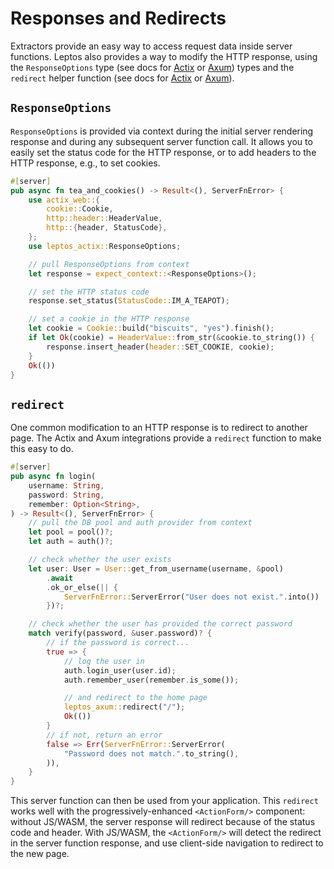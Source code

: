 # Responses and Redirects

Extractors provide an easy way to access request data inside server functions. Leptos also provides a way to modify the HTTP response, using the `ResponseOptions` type (see docs for [Actix](https://docs.rs/leptos_actix/latest/leptos_actix/struct.ResponseOptions.html) or [Axum](https://docs.rs/leptos_axum/latest/leptos_axum/struct.ResponseOptions.html)) types and the `redirect` helper function (see docs for [Actix](https://docs.rs/leptos_actix/latest/leptos_actix/fn.redirect.html) or [Axum](https://docs.rs/leptos_axum/latest/leptos_axum/fn.redirect.html)).

## `ResponseOptions`

`ResponseOptions` is provided via context during the initial server rendering response and during any subsequent server function call. It allows you to easily set the status code for the HTTP response, or to add headers to the HTTP response, e.g., to set cookies.

```rust
#[server]
pub async fn tea_and_cookies() -> Result<(), ServerFnError> {
    use actix_web::{
        cookie::Cookie,
        http::header::HeaderValue,
        http::{header, StatusCode},
    };
    use leptos_actix::ResponseOptions;

    // pull ResponseOptions from context
    let response = expect_context::<ResponseOptions>();

    // set the HTTP status code
    response.set_status(StatusCode::IM_A_TEAPOT);

    // set a cookie in the HTTP response
    let cookie = Cookie::build("biscuits", "yes").finish();
    if let Ok(cookie) = HeaderValue::from_str(&cookie.to_string()) {
        response.insert_header(header::SET_COOKIE, cookie);
    }
    Ok(())
}
```

## `redirect`

One common modification to an HTTP response is to redirect to another page. The Actix and Axum integrations provide a `redirect` function to make this easy to do. 

```rust
#[server]
pub async fn login(
    username: String,
    password: String,
    remember: Option<String>,
) -> Result<(), ServerFnError> {
    // pull the DB pool and auth provider from context
    let pool = pool()?;
    let auth = auth()?;

    // check whether the user exists
    let user: User = User::get_from_username(username, &pool)
        .await
        .ok_or_else(|| {
            ServerFnError::ServerError("User does not exist.".into())
        })?;

    // check whether the user has provided the correct password
    match verify(password, &user.password)? {
        // if the password is correct...
        true => {
            // log the user in
            auth.login_user(user.id);
            auth.remember_user(remember.is_some());

            // and redirect to the home page
            leptos_axum::redirect("/");
            Ok(())
        }
        // if not, return an error
        false => Err(ServerFnError::ServerError(
            "Password does not match.".to_string(),
        )),
    }
}
```

This server function can then be used from your application. This `redirect` works well with the progressively-enhanced `<ActionForm/>` component: without JS/WASM, the server response will redirect because of the status code and header. With JS/WASM, the `<ActionForm/>` will detect the redirect in the server function response, and use client-side navigation to redirect to the new page.
